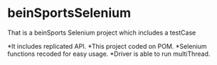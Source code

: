 # beinSportsSelenium
That is a beinSports Selenium project which includes a testCase


*It includes replicated API.
*This project coded on POM.
*Selenium functions recoded for easy usage.
*Driver is able to run multiThread.
